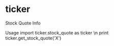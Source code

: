 # ticker
Stock Quote Info

Usage
import ticker.stock_quote as ticker \n
print ticker.get_stock_quote('X')
